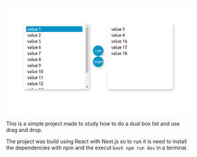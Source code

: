 <img src="https://github.com/Bryant-Anjos/dual-list-box/blob/main/docs/img/example.png?raw=true">

This is a simple project made to study how to do a dual box list and use drag and drop.

The project was build using React with Next.js so to run it is need to install the dependencies with npm and the execut `bash npm run dev` in a terminal.
